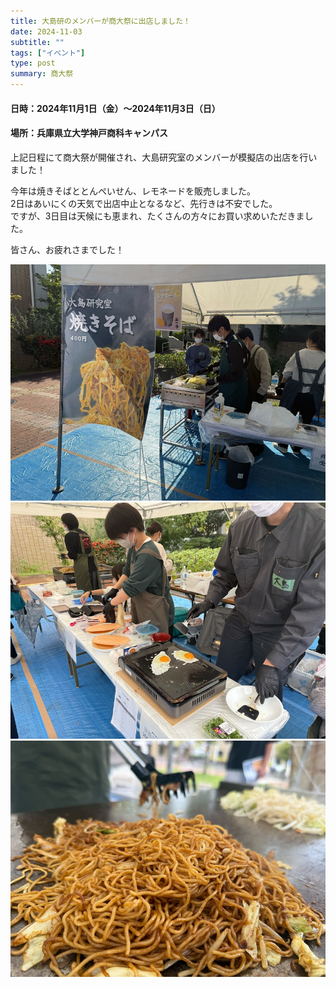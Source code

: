 ```yaml
---
title: 大島研のメンバーが商大祭に出店しました！
date: 2024-11-03
subtitle: ""
tags: ["イベント"]
type: post
summary: 商大祭
---
```


#### 日時：2024年11月1日（金）～2024年11月3日（日）
#### 場所：兵庫県立大学神戸商科キャンパス

上記日程にて商大祭が開催され、大島研究室のメンバーが模擬店の出店を行いました！

今年は焼きそばととんぺいせん、レモネードを販売しました。  
2日はあいにくの天気で出店中止となるなど、先行きは不安でした。  
ですが、3日目は天候にも恵まれ、たくさんの方々にお買い求めいただきました。

皆さん、お疲れさまでした！

![](yakisoba_poster.jpg)
![](tonpei_cooking.jpg)
![](yakisoba.jpg)

